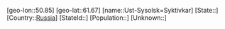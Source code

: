﻿---
location: [61.67,50.85]
type: City
tags:
- geo/City


SpocWebEntityId: 35135
isDeleted: false
confidential: public

---
[geo-lon::50.85]
[geo-lat::61.67]
[name::Ust-Sysolsk=Syktivkar]
[State::]
[Country::[Russia](geo/Continent/Europe/Russia.md)]
[StateId::]
[Population::]
[Unknown::]

